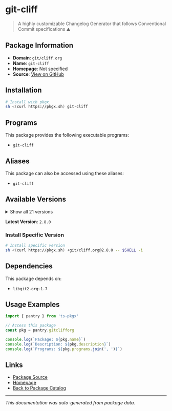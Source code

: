 # git-cliff

> A highly customizable Changelog Generator that follows Conventional Commit specifications ⛰️

## Package Information

- **Domain**: `git/cliff.org`
- **Name**: `git-cliff`
- **Homepage**: Not specified
- **Source**: [View on GitHub](https://github.com/pkgxdev/pantry/tree/main/projects/git-cliff.org/package.yml)

## Installation

```bash
# Install with pkgx
sh <(curl https://pkgx.sh) git-cliff
```

## Programs

This package provides the following executable programs:

- `git-cliff`

## Aliases

This package can also be accessed using these aliases:

- `git-cliff`

## Available Versions

<details>
<summary>Show all 21 versions</summary>

- `2.8.0`, `2.7.0`, `2.6.1`, `2.6.0`, `2.5.0`
- `2.4.0`, `2.3.0`, `2.2.2`, `2.2.1`, `2.2.0`
- `2.1.2`, `2.1.1`, `2.0.4`, `2.0.3`, `2.0.2`
- `2.0.1`, `2.0.0`, `1.4.0`, `1.3.1`, `1.3.0`
- `1.2.0`

</details>

**Latest Version**: `2.8.0`

### Install Specific Version

```bash
# Install specific version
sh <(curl https://pkgx.sh) +git/cliff.org@2.8.0 -- $SHELL -i
```

## Dependencies

This package depends on:

- `libgit2.org~1.7`

## Usage Examples

```typescript
import { pantry } from 'ts-pkgx'

// Access this package
const pkg = pantry.gitclifforg

console.log(`Package: ${pkg.name}`)
console.log(`Description: ${pkg.description}`)
console.log(`Programs: ${pkg.programs.join(', ')}`)
```

## Links

- [Package Source](https://github.com/pkgxdev/pantry/tree/main/projects/git-cliff.org/package.yml)
- [Homepage](#)
- [Back to Package Catalog](../package-catalog.md)

---

*This documentation was auto-generated from package data.*
